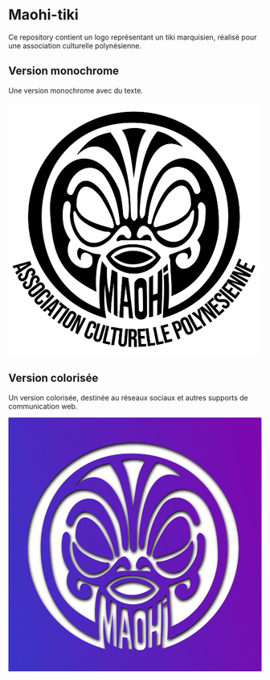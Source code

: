 # Maohi-tiki

Ce repository contient un logo représentant un tiki marquisien, réalisé pour une association culturelle polynésienne. 

## Version monochrome

Une version monochrome avec du texte.

![](tiki_monochromatic.svg)

## Version colorisée 

Un version colorisée, destinée au réseaux sociaux et autres supports de communication web.

![](tiki.svg)